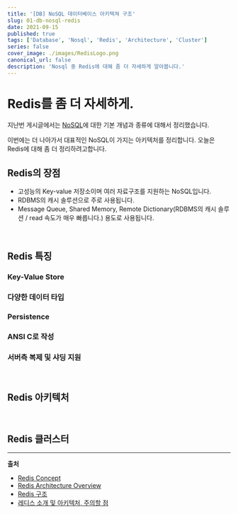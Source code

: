```yaml
---
title: '[DB] NoSQL 데이터베이스 아키텍쳐 구조'
slug: 01-db-nosql-redis
date: 2021-09-15
published: true
tags: ['Database', 'Nosql', 'Redis', 'Architecture', 'Cluster']
series: false
cover_image: ./images/RedisLogo.png
canonical_url: false
description: 'Nosql 중 Redis에 대해 좀 더 자세하게 알아봅니다.'
---
```


# Redis를 좀 더 자세하게.

지난번 게시글에서는 [NoSQL](https://azderica.github.io/00-db-nosql/)에 대한 기본 개념과 종류에 대해서 정리했습니다.

이번에는 더 나아가서 대표적인 NoSQL이 가지는 아키텍처를 정리합니다. 오늘은 Redis에 대해 좀 더 정리하려고합니다.

## Redis의 장점

- 고성능의 Key-value 저장소이며 여러 자료구조를 지원하는 NoSQL입니다.
- RDBMS의 캐시 솔루션으로 주로 사용됩니다.
- Message Queue, Shared Memory, Remote Dictionary(RDBMS의 캐시 솔루션 / read 속도가 매우 빠릅니다.) 용도로 사용됩니다.

<br/>

## Redis 특징

### Key-Value Store

### 다양한 데이터 타입

### Persistence

### ANSI C로 작성

### 서버측 복제 및 샤딩 지원

<br/>

## Redis 아키텍처

<br/>

## Redis 클러스터

---

**출처**

- [Redis Concept](https://docs.redis.com/latest/rs/concepts/)
- [Redis Architecture Overview](http://redisgate.kr/redis/configuration/redis_overview.php)
- [Redis 구조](https://cla9.tistory.com/101)
- [레디스 소개 및 아키텍처, 주의할 점](https://cla9.tistory.com/101)
